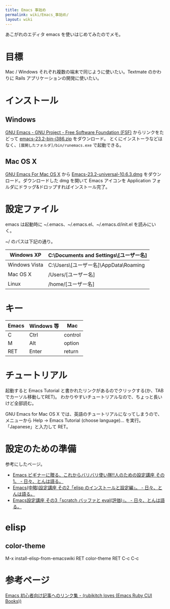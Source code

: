 ```yaml
---
title: Emacs 事始め
permalink: wiki/Emacs_事始め/
layout: wiki
---
```


あこがれのエディタ emacs を使いはじめてみたのでメモ。

目標
====

Mac / Windows それぞれ複数の端末で同じように使いたい。Textmate
のかわりに Rails アプリケーションの開発に使いたい。

インストール
============

Windows
-------

[GNU Emacs - GNU Project - Free Software Foundation
(FSF)](http://www.gnu.org/software/emacs/) からリンクをたどって
[emacs-23.2-bin-i386.zip](ftp://ftp.ring.gr.jp/pub/GNU/emacs/windows/emacs-23.2-bin-i386.zip)
をダウンロード。
とくにインストーラなどはなく、`[展開したフォルダ]/bin/runemacs.exe`
で起動できる。

Mac OS X
--------

[GNU Emacs For Mac OS X](http://emacsformacosx.com/) から
[Emacs-23.2-universal-10.6.3.dmg](http://emacsformacosx.com/emacs-builds/Emacs-23.2-universal-10.6.3.dmg)
をダウンロード。ダウンロードした dmg を開いて Emacs アイコンを
Application フォルダにドラッグ&ドロップすればインストール完了。

設定ファイル
============

emacs は起動時に \~/.emacs、\~/.emacs.el、\~/.emacs.d/init.el
を読みにいく。

\~/ のパスは下記の通り。

|Windows XP|C:\\Documents and Settings\\[ユーザー名]|
|----------|----------------------------------------|
|Windows Vista|C:\\Users\\[ユーザー名]\\AppData\\Roaming|
|Mac OS X|/Users/[ユーザー名]|
|Linux|/home/[ユーザー名]|

キー
====

|Emacs|Windows 等|Mac|
|-----|----------|---|
|C|Ctrl|control|
|M|Alt|option|
|RET|Enter|return|

チュートリアル
==============

起動すると Emacs Tutorial
と書かれたリンクがあるのでクリックする(か、TABでカーソル移動してRET)。
わかりやすいチュートリアルなので、ちょっと長いけど全部読む。

GNU Emacs for Mac OS X
では、英語のチュートリアルになってしまうので、メニューから Help -\>
Emacs Tutorial (choose language)... を実行。「Japanese」と入力して RET。

設定のための準備
================

参考にしたページ。

-   [Emacs ビギナーに贈る、これからバリバリ使い隊!!人のための設定講座
    その1。 -
    日々、とんは語る。](http://d.hatena.ne.jp/tomoya/20090121/1232536106)
-   [Emacs(中略)設定講座 その2「elisp のインストールと設定編」。 -
    日々、とんは語る。](http://d.hatena.ne.jp/tomoya/20090124/1232822594)
-   [Emacs設定講座 その3「scratch バッファと eval(評価)」。 -
    日々、とんは語る。](http://d.hatena.ne.jp/tomoya/20090215/1234692209)

elisp
=====

color-theme
-----------

M-x install-elisp-from-emacswiki RET color-theme RET C-c C-c

参考ページ
==========

[Emacs 初心者向け記事へのリンク集 - (rubikitch loves (Emacs Ruby CUI
Books))](http://d.hatena.ne.jp/rubikitch/20090127/emacsnewbies)
